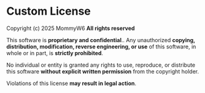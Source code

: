 # Custom License

Copyright (c) 2025 MommyW6   **All rights reserved** 

This software is  **proprietary and confidential**.. Any unauthorized **copying, distribution, modification, reverse engineering, or use** of this software, in whole or in part, is **strictly prohibited**.

No individual or entity is granted any rights to use, reproduce, or distribute this software **without explicit written permission** from the copyright holder.

Violations of this license **may result in legal action**.
